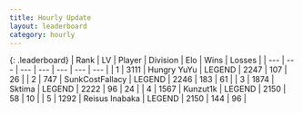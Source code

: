 ```yaml
---
title: Hourly Update
layout: leaderboard
category: hourly
---
```


{: .leaderboard}
| Rank | LV | Player | Division | Elo | Wins | Losses |
| --- | --- | --- | --- | --- | --- | --- |
| <span data-change="1">1</span> | 3111 | <span title="ID: 164871">Hungry YuYu</span> | LEGEND | <span data-change="7">2247</span> | <span data-change="3">107</span> | <span data-change="0">26</span> |
| <span data-change="-1">2</span> | 747 | <span title="ID: 402846">SunkCostFallacy</span> | LEGEND | <span data-change="0">2246</span> | <span data-change="0">183</span> | <span data-change="0">61</span> |
| <span data-change="0">3</span> | 1874 | <span title="ID: 353063">Sktima</span> | LEGEND | <span data-change="0">2222</span> | <span data-change="0">96</span> | <span data-change="0">24</span> |
| <span data-change="0">4</span> | 1567 | <span title="ID: 392407">Kunzut1k</span> | LEGEND | <span data-change="0">2150</span> | <span data-change="0">58</span> | <span data-change="0">10</span> |
| <span data-change="0">5</span> | 1292 | <span title="ID: 451068">Reisus Inabaka</span> | LEGEND | <span data-change="6">2150</span> | <span data-change="1">144</span> | <span data-change="0">96</span> |